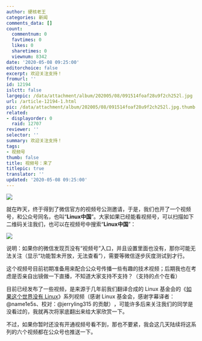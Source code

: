 ```yaml
---
author: 硬核老王
categories: 新闻
comments_data: []
count:
  commentnum: 0
  favtimes: 0
  likes: 0
  sharetimes: 0
  viewnum: 8342
date: '2020-05-08 09:25:00'
editorchoice: false
excerpt: 欢迎关注支持！
fromurl: ''
id: 12194
islctt: false
largepic: /data/attachment/album/202005/08/091514foaf28u9f2ch252l.jpg
url: /article-12194-1.html
pic: /data/attachment/album/202005/08/091514foaf28u9f2ch252l.jpg.thumb.jpg
related:
- displayorder: 0
  raid: 12707
reviewer: ''
selector: ''
summary: 欢迎关注支持！
tags:
- 视频号
thumb: false
title: 视频号：来了
titlepic: true
translator: ''
updated: '2020-05-08 09:25:00'
---
```


![](/data/attachment/album/202005/08/091514foaf28u9f2ch252l.jpg)


就在昨天，终于得到了微信官方的视频号公测邀请，于是，我们也开了一个视频号，和公众号同名，也叫“**Linux中国**”。大家如果已经能看视频号，可以扫描如下二维码关注我们，也可以在视频号中搜索“**Linux中国**”​：


![](/data/attachment/album/202005/08/091535ryou6g8jv6ggbu58.jpeg)


说明：如果你的微信发现页没有“视频号”入口，并且设置里面也没有，那你可能无法关注（显示“功能暂未开放，无法查看”），需要等微信逐步灰度测试到才行。


这个视频号目前初期准备用来配合公众号传播一些有趣的技术视频；后期我也在考虑是否亲自出镜做一下直播，不知道大家支持不支持​？（支持的点个在看）


目前已经发布了一些视频，是来源于几年前我们翻译合成的 Linux 基金会的《[如果这个世界没有 Linux](/article-7018-1.html)》系列视频（感谢 Linux 基金会，感谢字幕译者：@name1e5s、校对：@jerryling315 的贡献）​，可能许多后来关注我们的同学是没看过的，我就再次将家底翻出来给大家欣赏一下​。


不过，如果你暂时还没有开通视频号看不到，那也不要紧，我会这几天陆续将这系列的六个视频都在公众号也推送一下​。​